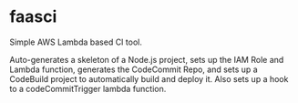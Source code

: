 # faasci
Simple AWS Lambda based CI tool.

Auto-generates a skeleton of a Node.js project, sets up the IAM Role and Lambda function, generates the CodeCommit Repo, and sets up a CodeBuild project to automatically build and deploy it. Also sets up a hook to a codeCommitTrigger lambda function.
